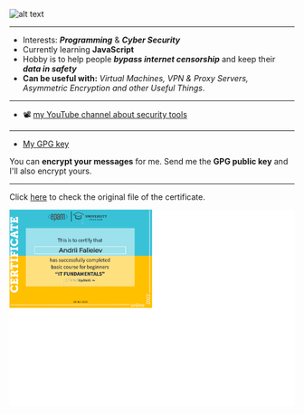  ![alt text](https://github.com/autopilotcode/My_Learning_Templates/blob/main/Andrii%20Faieiev.png)
 
---
- Interests: **_Programming_** & **_Cyber Security_**
- Currently learning **JavaScript**
- Hobby is to help people **_bypass internet censorship_** and keep their **_data in safety_**
- **Can be useful with:** _Virtual Machines, VPN & Proxy Servers, Asymmetric Encryption and other Useful Things_.
---
- 📽️ [my YouTube channel about security tools](https://www.youtube.com/channel/UCY_2FuUykbrEGUoOtsskT1A)
___
- [My GPG key](https://github.com/autopilotcode/autopilotcode/blob/c79972b34bd0285f2af9c3186ed7f37e0b237a8b/autopilotcode.pub "GPG Public Key")

You can **encrypt your messages** for me. Send me the **GPG public key** and I'll also encrypt yours.

---
Click [here] to check the original file of the certificate.

[here]: https://github.com/autopilotcode/autopilotcode/blob/main/EPAM_IT_Fundamentals_for_Ukrainian_Switchers_2022.pdf

![Epam Certificate](https://github.com/autopilotcode/autopilotcode/blob/main/Epam-certificate-s.png "Epam Certificate")

<!---
autopilotcode/autopilotcode is a ✨ special ✨ repository because its `README.md` (this file) appears on your GitHub profile.
You can click the Preview link to take a look at your changes.
--->
